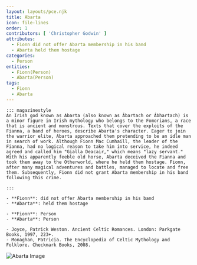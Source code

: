 ```yaml
---
layout: layouts/pce.njk
title: Abarta
icon: file-lines
order: 1
contributors: [ 'Christopher Godwin' ]
attributes:
  - Fionn did not offer Abarta membership in his band
  - Abarta held them hostage
categories:
  - Person
entities:
  - Fionn(Person)
  - Abarta(Person)
tags:
  - Fionn
  - Abarta
---
```

``` tab [group1:Info]
::: magazinestyle
An Irish god known as Abarta (also known as Ábartach or Ábhartach) is a minor figure in Irish mythology who belongs to the Fomorians, a race that is ancient and monstrous. Texts that cover the exploits of the Fianna, a band of heroes, describe Abarta's character. Eager to join the warrior elite, Abarta approached them pretending to be an idle man in search of work. Although Fionn Mac Cumhaill, the leader of the Fianna, had no logical reason to take him into service, he indeed agreed and called him "Gialla Deacair," which means "lazy servant." With his apparently feeble old horse, Abarta deceived the Fianna and took them away to the Otherworld, where he held them hostage. Fionn, after many magical adventures and battles, managed to locate and free them. Subsequently, Fionn did not grant Abarta membership in his band following this crime.

:::
```
``` tab [group1:Attributes]
- **Fionn**: did not offer Abarta membership in his band
- **Abarta**: held them hostage
```
``` tab [group1:Entities]
- **Fionn**: Person
- **Abarta**: Person
```
``` tab [group1:Sources]
- Joyce, Patrick Weston. Ancient Celtic Romances. London: Parkgate Books, 1997, 223+.
- Monaghan, Patricia. The Encyclopedia of Celtic Mythology and Folklore. Checkmark Books, 2008.
```
![Abarta Image](https://upload.wikimedia.org/wikipedia/commons/thumb/6/65/Four_Provinces_Flag.svg/1200px-Four_Provinces_Flag.svg.png)
